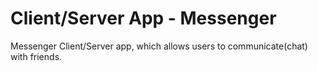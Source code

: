 # Client/Server App - Messenger
 Messenger Client/Server app, which allows users to communicate(chat) with friends.
